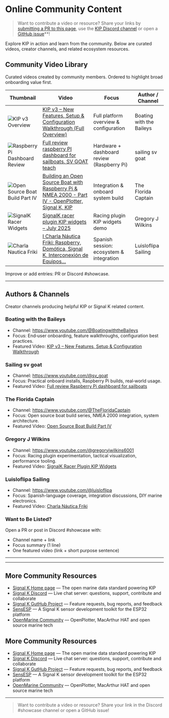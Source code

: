 # Online Community Content

> Want to contribute a video or resource? Share your links by [submitting a PR to this page](https://github.com/mxtommy/Kip/blob/master/src/assets/help-docs/community.md), use the [KIP Discord channel](https://discord.gg/AMDYT2DQga) or open a [GitHub issue](https://github.com/mxtommy/Kip/issues)**!

Explore KIP in action and learn from the community. Below are curated videos, creator channels, and related ecosystem resources.

## Community Video Library
Curated videos created by community members. Ordered to highlight broad onboarding value first.

| Thumbnail | Video | Focus | Author / Channel |
|-----------|-------|-------|------------------|
| ![KIP v3 Overview](https://i.ytimg.com/vi/53s4JsivXjU/hqdefault.jpg) | [KIP v3 – New Features, Setup & Configuration Walkthrough (Full Overview)](https://www.youtube.com/watch?v=53s4JsivXjU) | Full platform overview & configuration | Boating with the Baileys |
| ![Raspberry Pi Dashboard Review](https://i.ytimg.com/vi/vDWr8qbK55s/hqdefault.jpg) | [Full review raspberry PI dashboard for sailboats. SV GOAT teach](https://www.youtube.com/watch?v=vDWr8qbK55s) | Hardware + dashboard review (Raspberry Pi) | sailing sv goat |
| ![Open Source Boat Build Part IV](https://i.ytimg.com/vi/BOPwfBOE1DE/hqdefault.jpg) | [Building an Open Source Boat with Raspberry Pi & NMEA 2000 - Part IV - OpenPlotter, Signal K, KIP](https://www.youtube.com/watch?v=BOPwfBOE1DE) | Integration & onboard system build | The Florida Captain |
| ![SignalK Racer Widgets](https://i.ytimg.com/vi/oFX2F0z5xqU/hqdefault.jpg) | [SignalK racer plugin KIP widgets – July 2025](https://www.youtube.com/watch?v=oFX2F0z5xqU) | Racing plugin KIP widgets demo | Gregory J Wilkins |
| ![Charla Nautica Friki](https://i.ytimg.com/vi/3pnVsj44VO4/hqdefault.jpg) | [I Charla Náutica Friki: Raspberry, Domótica, Signal K, Interconexión de Equipos…](https://www.youtube.com/watch?v=3pnVsj44VO4) | Spanish session: ecosystem & integration | Luisloflipa Sailing |

Improve or add entries: PR or Discord #showcase.

---

## Authors & Channels
Creator channels producing helpful KIP or Signal K related content.

### Boating with the Baileys
- Channel: https://www.youtube.com/@BoatingwiththeBaileys
- Focus: End‑user onboarding, feature walkthroughs, configuration best practices.
- Featured Video: [KIP v3 – New Features, Setup & Configuration Walkthrough](https://www.youtube.com/watch?v=53s4JsivXjU)

### Sailing sv goat
- Channel: https://www.youtube.com/@sv_goat
- Focus: Practical onboard installs, Raspberry Pi builds, real‑world usage.
- Featured Video: [Full review Raspberry Pi dashboard for sailboats](https://www.youtube.com/watch?v=vDWr8qbK55s)

### The Florida Captain
- Channel: https://www.youtube.com/@TheFloridaCaptain
- Focus: Open source boat build series, NMEA 2000 integration, system architecture.
- Featured Video: [Open Source Boat Build Part IV](https://www.youtube.com/watch?v=BOPwfBOE1DE)

### Gregory J Wilkins
- Channel: https://www.youtube.com/@gregoryjwilkins6001
- Focus: Racing plugin experimentation, tactical visualization, performance tooling.
- Featured Video: [SignalK Racer Plugin KIP Widgets](https://www.youtube.com/watch?v=oFX2F0z5xqU)

### Luisloflipa Sailing
- Channel: https://www.youtube.com/@luisloflipa
- Focus: Spanish-language coverage, integration discussions, DIY marine electronics.
- Featured Video: [Charla Náutica Friki](https://www.youtube.com/watch?v=3pnVsj44VO4)

### Want to Be Listed?
Open a PR or post in Discord #showcase with:
- Channel name + link
- Focus summary (1 line)
- One featured video (link + short purpose sentence)

---

---

## More Community Resources

- [Signal K Home page](https://signalk.org/) — The open marine data standard powering KIP
- [Signal K Discord](https://discord.com/invite/uuZrwz4dCS) — Live chat server: questions, support, contribute and collaborate
- [Signal K GutHub Project](https://github.com/SignalK) — Feature requests, bug reports, and feedback
- [SensESP](https://signalk.org/SensESP/) — A Signal K sensor development toolkit for the ESP32 platform
- [OpenMarine Community](https://openmarine.net/) — OpenPlotter, MacArthur HAT and open source marine tech

## More Community Resources

- [Signal K Home page](https://signalk.org/) — The open marine data standard powering KIP
- [Signal K Discord](https://discord.com/invite/uuZrwz4dCS) — Live chat server: questions, support, contribute and collaborate
- [Signal K GutHub Project](https://github.com/SignalK) — Feature requests, bug reports, and feedback
- [SensESP](https://signalk.org/SensESP/) — A Signal K sensor development toolkit for the ESP32 platform
- [OpenMarine Community](https://openmarine.net/) — OpenPlotter, MacArthur HAT and open source marine tech

---

> Want to contribute a video or resource? Share your link in the Discord #showcase channel or open a GitHub issue!
